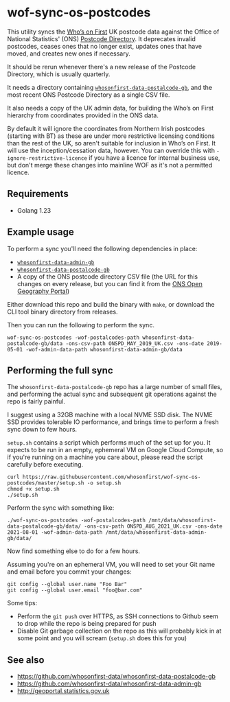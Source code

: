 # wof-sync-os-postcodes

This utility syncs the [Who’s on First](https://www.whosonfirst.org) UK postcode data against the Office of National Statistics' (ONS) [Postcode Directory](https://geoportal.statistics.gov.uk/search?collection=Dataset&sort=Date%20Created%7Ccreated%7Cdesc&tags=PRD_ONSPD). It deprecates invalid postcodes, ceases ones that no longer exist, updates ones that have moved, and creates new ones if necessary.

It should be rerun whenever there's a new release of the Postcode Directory, which is usually quarterly.

It needs a directory containing [`whosonfirst-data-postalcode-gb`](https://github.com/whosonfirst-data/whosonfirst-data-postalcode-gb), and the most recent ONS Postcode Directory as a single CSV file.

It also needs a copy of the UK admin data, for building the Who’s on First hierarchy from coordinates provided in the ONS data.

By default it will ignore the coordinates from Northern Irish postcodes (starting with BT) as these are under more restrictive licensing conditions than the rest of the UK, so aren't suitable for inclusion in Who’s on First. It will use the inception/cessation data, however. You can override this with `-ignore-restrictive-licence` if you have a licence for internal business use, but don't merge these changes into mainline WOF as it's not a permitted licence.

## Requirements

- Golang 1.23

## Example usage

To perform a sync you'll need the following dependencies in place:

- [`whosonfirst-data-admin-gb`](https://github.com/whosonfirst-data/whosonfirst-data-admin-gb/)
- [`whosonfirst-data-postalcode-gb`](https://github.com/whosonfirst-data/whosonfirst-data-postalcode-gb/)
- A copy of the ONS postcode directory CSV file (the URL for this changes on every release, but you can find it from the [ONS Open Geography Portal](https://geoportal.statistics.gov.uk))

Either download this repo and build the binary with `make`, or download the CLI tool binary directory from releases.

Then you can run the following to perform the sync.

```shell
wof-sync-os-postcodes -wof-postalcodes-path whosonfirst-data-postalcode-gb/data -ons-csv-path ONSPD_MAY_2019_UK.csv -ons-date 2019-05-01 -wof-admin-data-path whosonfirst-data-admin-gb/data
```

## Performing the full sync

The `whosonfirst-data-postalcode-gb` repo has a large number of small files, and performing the actual sync and subsequent git operations against the repo is fairly painful.

I suggest using a 32GB machine with a local NVME SSD disk. The NVME SSD provides tolerable IO performance, and brings time to perform a fresh sync down to few hours.

`setup.sh` contains a script which performs much of the set up for you. It expects to be run in an empty, ephemeral VM on Google Cloud Compute, so if you're running on a machine you care about, please read the script carefully before executing.

```shell
curl https://raw.githubusercontent.com/whosonfirst/wof-sync-os-postcodes/master/setup.sh -o setup.sh
chmod +x setup.sh
./setup.sh
```

Perform the sync with something like:

```shell
./wof-sync-os-postcodes -wof-postalcodes-path /mnt/data/whosonfirst-data-postalcode-gb/data/ -ons-csv-path ONSPD_AUG_2021_UK.csv -ons-date 2021-08-01 -wof-admin-data-path /mnt/data/whosonfirst-data-admin-gb/data/
```

Now find something else to do for a few hours.

Assuming you're on an ephemeral VM, you will need to set your Git name and email before you commit your changes:

```shell
git config --global user.name "Foo Bar"
git config --global user.email "foo@bar.com"
```

Some tips:

- Perform the `git push` over HTTPS, as SSH connections to Github seem to drop while the repo is being prepared for push
- Disable Git garbage collection on the repo as this will probably kick in at some point and you will scream (`setup.sh` does this for you)

## See also

- https://github.com/whosonfirst-data/whosonfirst-data-postalcode-gb
- https://github.com/whosonfirst-data/whosonfirst-data-admin-gb
- http://geoportal.statistics.gov.uk
